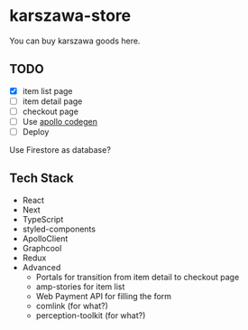 # karszawa-store

You can buy karszawa goods here.

## TODO

- [x] item list page
- [ ] item detail page
- [ ] checkout page
- [ ] Use [apollo codegen](https://github.com/apollographql/apollo-tooling)
- [ ] Deploy

Use Firestore as database?

## Tech Stack

- React
- Next
- TypeScript
- styled-components
- ApolloClient
- Graphcool
- Redux
- Advanced
  - Portals for transition from item detail to checkout page
  - amp-stories for item list
  - Web Payment API for filling the form
  - comlink (for what?)
  - perception-toolkit (for what?)
